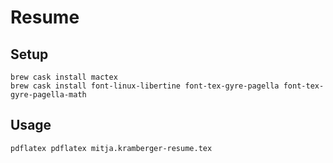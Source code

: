# Resume

## Setup

```
brew cask install mactex
brew cask install font-linux-libertine font-tex-gyre-pagella font-tex-gyre-pagella-math
```

## Usage

```
pdflatex pdflatex mitja.kramberger-resume.tex
```
